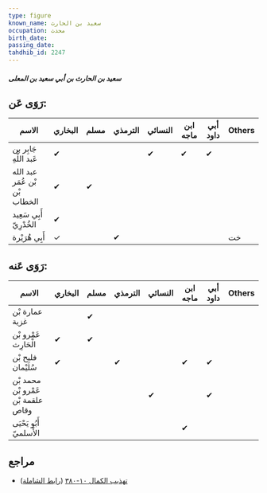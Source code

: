 ```yaml
---
type: figure
known_name: سعيد بن الحارث
occupation: محدث
birth_date:
passing_date:
tahdhib_id: 2247
---
```

##### سعيد بن الحارث بن أبي سعيد بن المعلى

## رَوَى عَن:
| الاسم                         | البخاري | مسلم | الترمذي | النسائي | ابن ماجه | أبي داود | Others |
| ----------------------------- | ------- | ---- | ------- | ------- | -------- | -------- | ------ |
| جَابِر بن عَبد اللَّهِ        | ✔       |      |         | ✔       | ✔        | ✔        |        |
| عبد الله بْن عُمَر بْن الخطاب | ✔       | ✔    |         |         |          |          |        |
| أَبِي سَعِيد الخُدْرِيّ       | ✔       |      |         |         |          |          |        |
| أَبِي هُرَيْرة                | ✓       |      | ✔       |         |          |          | خت     |
## رَوَى عَنه:
| الاسم                              | البخاري | مسلم | الترمذي | النسائي | ابن ماجه | أبي داود | Others |
| ---------------------------------- | ------- | ---- | ------- | ------- | -------- | -------- | ------ |
| عمارة بْن غزية                     |         | ✔    |         |         |          |          |        |
| عَمْرو بْن الْحَارِث               | ✔       | ✔    |         |         |          |          |        |
| فليح بْن سُلَيْمان                 | ✔       |      | ✔       |         | ✔        | ✔        |        |
| محمد بْن عَمْرو بْن علقمة بْن وقاص |         |      |         | ✔       |          | ✔        |        |
| أَبُو يَحْيَى الأَسلميّ            |         |      |         |         | ✔        |          |        |
## مراجع
- [تهذيب الكمال ١٠-٣٨٠](obsidian://open?vault=Tahdhib-al-Kamal&file=Figures/٢٢٤٧-سعيد%20بن%20الحارث%20بن%20أبي%20سعيد%20بن%20المعلى) ([رابط الشاملة](https://shamela.ws/book/3722/5152))